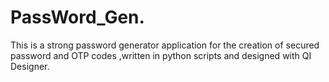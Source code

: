 # PassWord_Gen.
This is a strong password generator application for the creation of secured password and OTP codes ,written in python scripts and designed with QI Designer.
